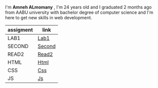  I'm **Amneh ALmomany** , I'm 24 years old and I graduated 2 months ago from AABU university with bachelor degree of computer science and I'm here to get new skills in web development.

 | assigment | link |
 |-----------|--------|
 | LAB1 | [Lab1](lab1.md)|
 | SECOND  | [Second](second.md)|
 | READ2  | [Read2](read2.md)|
 | HTML  | [Html](html.md)|
 | CSS  | [Css](css.md)|
 | JS  | [Js](javascript.md)|
 
